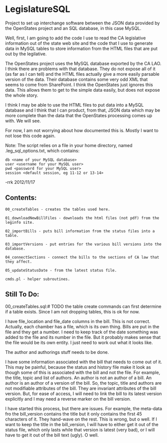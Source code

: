 LegislatureSQL
==============

Project to set up interchange software between the JSON data provided by the OpenStates project and an SQL database, in this case MySQL.

Well, first, I am going to add the code I use to read the CA legislative information out of the state web site and the code that I use to
generate data in MySQL tables to store information from the HTML files that are put out by the legilative.

The OpenStates project uses the MySQL database exported by the CA LAO. I think there are problems with that database. They do not expose
all of it (as far as I can tell) and the HTML files actually give a more easily parsable version of the data. Their database contains
some very odd XML that seems to come from SharePoint. I think the OpenStates just ignores this data. This allows them to get to the
simple data easily, but does not expose the whole story.

I think I may be able to use the HTML files to put data into a MySQL database and I think that I can product, from that, JSON data which
may be more complete than the data that the OpenStates processing comes up with. We will see.

For now, I am not worrying about how documented this is. Mostly I want to not lose this code again.

Note: The script relies on a file in your home directory, named .leg_sql_options.txt, which contains:

    db <name of your MySQL database>
    user <username for your MySQL user>
    pwd <password for your MySQL user>
    session <default session, eg 11-12 or 13-14>

-rrk 2012/11/17

Contents:
---------

    00_createTables - creates the tables used here.

    01_downloadNewBillFiles - downloads the html files (not pdf) from the leginfo site.

    02_importBills - puts bill information from the status files into a table.

    03_importVersions - put entries for the various bill versions into the database.

    04_connectSections - connect the bills to the sections of CA law that they affect.

    05_updateStatusDate - from the latest status file.

    cmds.pl - helper subroutines.

Still To Do:
------------

00_createTables.sql:# TODO the table create commands can first determine if a table exists. Since I am not dropping tables, this is ok for now.

I have file_location and file_date columns in the bill. This is not correct. Actually, each chamber has a file, which is its own thing. Bills are put
in the file and they get a number. I need to keep track of the date something was added to the file and its number in the file. But it probably
makes sense that the file would be its own entity. I just need to work out what it looks like.

The author and authorings stuff needs to be done.

I have some information associated with the bill that needs to come out of it. This may be painful, because the status and history file make it look as
though some of this is associated with the bill and not the file. For example, the title, topic and list of authors. An author is not an author of a
bill. An author is an author of a version of the bill. So, the topic, title and authors are not modifiable attributes of the bill. They are invariant
attributes of the bill version. But, for ease of access, I will need to link the bill to its latest version explicitly and I may need a reverse marker
on the bill version.

I have started this process, but there are issues. For example, the meta-data fro the bill_version contains the title but it only contains the first
45 characters of it. They hand-wave on the rest. This is wrong, but o well. If I want to keep the title in the bill_version, I will have to either get
it out of the status file, which only lasts while that version is latest (very bad), or I will have to get it out of the bill text (ugly). O well.

